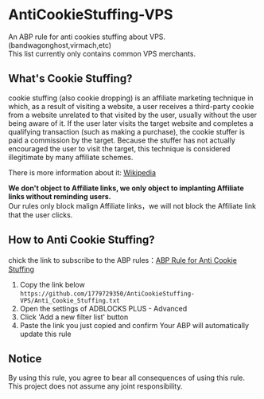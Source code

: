 # AntiCookieStuffing-VPS
An ABP rule for anti cookies stuffing about VPS.(bandwagonghost,virmach,etc)  
This list currently only contains common VPS merchants.

## What's Cookie Stuffing?
cookie stuffing (also cookie dropping) is an affiliate marketing technique in which, 
as a result of visiting a website, 
a user receives a third-party cookie from a website unrelated to that visited by the user, 
usually without the user being aware of it.
If the user later visits the target website and completes a qualifying transaction (such as making a purchase), 
the cookie stuffer is paid a commission by the target. 
Because the stuffer has not actually encouraged the user to visit the target, 
this technique is considered illegitimate by many affiliate schemes.  
 
There is more information about it: [Wikipedia](https://en.wikipedia.org/wiki/Cookie_stuffing)  

**We don't object to Affiliate links, we only object to implanting Affiliate links without reminding users.**  
Our rules only block malign Affiliate links，we will not block the Affiliate link that the user clicks.

## How to Anti Cookie Stuffing?
chick the link to subscribe to the ABP rules：[ABP  Rule for Anti Cookie Stuffing](abp:subscribe?location=https://github.com/1779729350/AntiCookieStuffing-VPS/Anti_Cookie_Stuffing.txt )
1. Copy the link below  
    `https://github.com/1779729350/AntiCookieStuffing-VPS/Anti_Cookie_Stuffing.txt`
2. Open the settings of ADBLOCKS PLUS - Advanced
3. Click 'Add a new filter list' button
4. Paste the link you just copied and confirm
Your ABP will automatically update this rule

## Notice
By using this rule, you agree to bear all consequences of using this rule.  
This project does not assume any joint responsibility.
